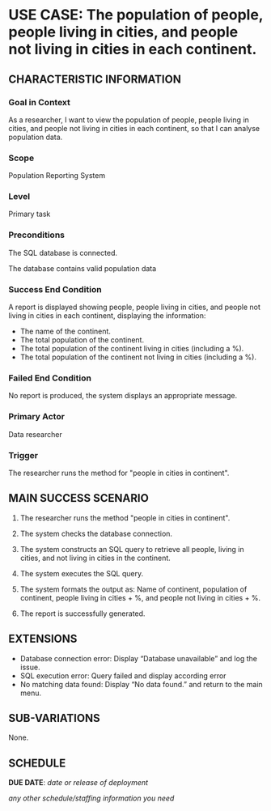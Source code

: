 # USE CASE: The population of people, people living in cities, and people not living in cities in each continent.

## CHARACTERISTIC INFORMATION

### Goal in Context


As a researcher, I want to view the population of people, people living in cities, and people not living in cities in each continent, so that I can analyse population data.


### Scope

Population Reporting System

### Level

Primary task

### Preconditions

The SQL database is connected.

The database contains valid population data

### Success End Condition

A report is displayed showing people, people living in cities, and people not living in cities in each continent, displaying the information:
- The name of the continent.
- The total population of the continent.
- The total population of the continent living in cities (including a %).
- The total population of the continent not living in cities (including a %).

### Failed End Condition

No report is produced, the system displays an appropriate message.

### Primary Actor

Data researcher

### Trigger

The researcher runs the method for "people in cities in continent".

## MAIN SUCCESS SCENARIO

1. The researcher runs the method "people in cities in continent".

2. The system checks the database connection.

3. The system constructs an SQL query to retrieve all people, living in cities, and not living in cities in the continent.

4. The system executes the SQL query.

5. The system formats the output as: Name of continent, population of continent, people living in cities + %, and people not living in cities + %.

6. The report is successfully generated.

## EXTENSIONS

- Database connection error: Display “Database unavailable” and log the issue.
- SQL execution error: Query failed and display according error
- No matching data found: Display “No data found.” and return to the main menu.

## SUB-VARIATIONS

None.

## SCHEDULE

**DUE DATE**: *date or release of deployment*

*any other schedule/staffing information you need*
